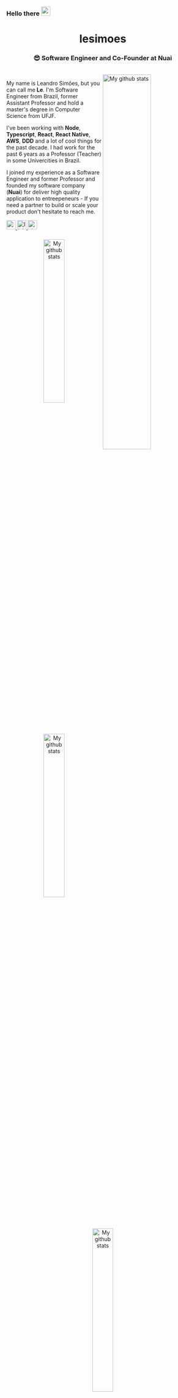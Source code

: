 <h3>Hello there <img src="https://github.com/TheDudeThatCode/TheDudeThatCode/blob/master/Assets/Hi.gif" width="24" /> </h3>



<div align="center">
  <h1>lesimoes</h1>
  <h3>😎 Software Engineer and Co-Founder at Nuai</h3><br>
</div>

  <img align="right" width="50%" src="https://github-readme-stats.vercel.app/api?username=lesimoes&count_private=true&show_icons=true" alt="My github stats">

My name is Leandro Simões, but you can call me **Le**. I'm Software Engineer from Brazil, former Assistant Professor and hold a master's degree in Computer Science from UFJF.

I've been working with **Node**, **Typescript**, **React**, **React Native**, **AWS**, **DDD** and a lot of cool things for the past decade. I had work for the past 6 years as a Professor (Teacher) in some Univercities in Brazil. 

I joined my experience as a Software Engineer and former Professor and founded my software company (**Nuai**) for deliver high quality application to entreepeneurs - If you need a partner to build or scale your product don't hesitate to reach me.


<div align="left">
  <a href="https://www.youtube.com/c/lesimoes?sub_confirmation=1" target="_blank">
    <img src="https://img.shields.io/static/v1?message=Youtube&logo=youtube&label=&color=FF0000&logoColor=white&labelColor=&style=for-the-badge" height="24" alt="youtube logo"  />
  </a>
  <a href="https://www.linkedin.com/in/lesimoess/" target="_blank">
    <img src="https://img.shields.io/static/v1?message=LinkedIn&logo=linkedin&label=&color=0077B5&logoColor=white&labelColor=&style=for-the-badge" height="24" alt="linkedin logo"  />
  </a>
  <a href="https://stackoverflow.com/users/5484299/lesimoes" target="_blank">
    <img src="https://img.shields.io/static/v1?message=Stackoverflow&logo=stackoverflow&label=&color=FE7A16&logoColor=white&labelColor=&style=for-the-badge" height="24" alt="stackoverflow logo"  />
  </a>
</div>

###


<div align="center">
  <img width="33%" src="https://github-readme-stats.vercel.app/api/pin/?username=lesimoes&repo=sqs-huge-message&show_icons=true" alt="My github stats">
  <img width="33%" src="https://github-readme-stats.vercel.app/api/pin/?username=lesimoes&repo=COVID-MG&show_icons=true" alt="My github stats">
  <img width="33%" src="https://github-readme-stats.vercel.app/api/pin/?username=lesimoes&repo=ShaolimBot&show_icons=true" alt="My github stats">
</div>












